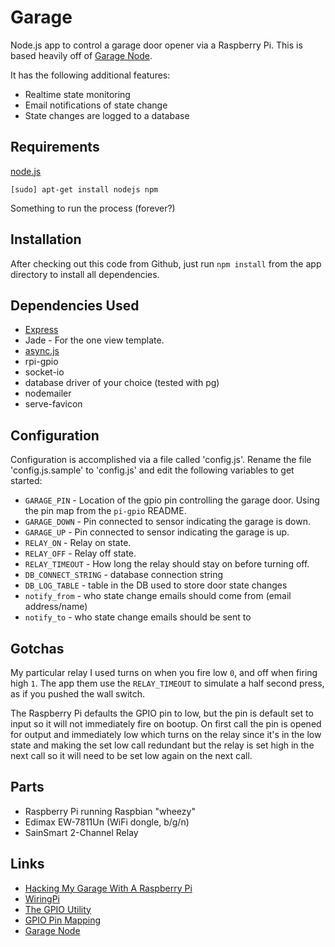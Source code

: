 # Garage

Node.js app to control a garage door opener via a Raspberry Pi. This is based heavily off of [Garage Node](https://github.com/brentnycum/garage-node).

It has the following additional features:

 * Realtime state monitoring
 * Email notifications of state change
 * State changes are logged to a database

## Requirements

[node.js](http://nodejs.org/)

``` shell
[sudo] apt-get install nodejs npm
```

Something to run the process (forever?)

## Installation

After checking out this code from Github, just run `npm install` from the app directory to install all dependencies.

## Dependencies Used

 * [Express](http://expressjs.com/)
 * Jade - For the one view template.
 * [async.js](https://github.com/caolan/async)
 * rpi-gpio
 * socket-io
 * database driver of your choice (tested with pg)
 * nodemailer
 * serve-favicon

## Configuration

Configuration is accomplished via a file called 'config.js'. Rename the file 'config.js.sample' to 'config.js' and edit
the following variables to get started:

 * `GARAGE_PIN` - Location of the gpio pin controlling the garage door. Using the pin map from the `pi-gpio` README.
 * `GARAGE_DOWN` - Pin connected to sensor indicating the garage is down.
 * `GARAGE_UP` - Pin connected to sensor indicating the garage is up. 
 * `RELAY_ON` - Relay on state.
 * `RELAY_OFF` - Relay off state.
 * `RELAY_TIMEOUT` - How long the relay should stay on before turning off.
 * `DB_CONNECT_STRING` - database connection string
 * `DB_LOG_TABLE` - table in the DB used to store door state changes
 * `notify_from` - who state change emails should come from (email address/name)
 * `notify_to` - who state change emails should be sent to

## Gotchas

My particular relay I used turns on when you fire low `0`, and off when firing high `1`. The app them use the `RELAY_TIMEOUT` to simulate a half second press, as if you pushed the wall switch.

The Raspberry Pi defaults the GPIO pin to low, but the pin is default set to input so it will not immediately fire on bootup. On first call the pin is opened for output and immediately low which turns on the relay since it's in the low state and making the set low call redundant but the relay is set high in the next call so it will need to be set low again on the next call.

## Parts

 * Raspberry Pi running Raspbian "wheezy"
 * Edimax EW-7811Un (WiFi dongle, b/g/n)
 * SainSmart 2-Channel Relay

## Links

 * [Hacking My Garage With A Raspberry Pi](http://itsbrent.net/2013/03/hacking-my-garage-with-a-raspberry-pi/)
 * [WiringPi](https://projects.drogon.net/raspberry-pi/wiringpi/)
 * [The GPIO Utility](https://projects.drogon.net/raspberry-pi/wiringpi/the-gpio-utility/)
 * [GPIO Pin Mapping](https://projects.drogon.net/raspberry-pi/wiringpi/pins/)
 * [Garage Node](https://github.com/brentnycum/garage-node)
